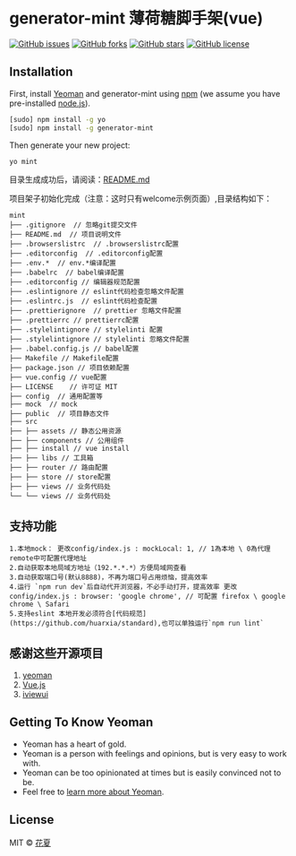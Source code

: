 # generator-mint 薄荷糖脚手架(vue)

[![GitHub issues](https://img.shields.io/github/issues/huarxia/generator-mint.svg)](https://github.com/huarxia/generator-mint/issues)
[![GitHub forks](https://img.shields.io/github/forks/huarxia/generator-mint.svg)](https://github.com/huarxia/generator-mint/network)
[![GitHub stars](https://img.shields.io/github/stars/huarxia/generator-mint.svg)](https://github.com/huarxia/generator-mint/stargazers)
[![GitHub license](https://img.shields.io/github/license/huarxia/generator-mint.svg)](https://github.com/huarxia/generator-mint/blob/master/LICENSE)

## Installation

First, install [Yeoman](http://yeoman.io) and generator-mint using [npm](https://www.npmjs.com/) (we assume you have pre-installed [node.js](https://nodejs.org/)).

```bash
[sudo] npm install -g yo
[sudo] npm install -g generator-mint
```

Then generate your new project:

```bash
yo mint
```
目录生成成功后，请阅读：[README.md](https://github.com/huarxia/generator-mint/blob/main/README.md)

项目架子初始化完成（注意：这时只有welcome示例页面）,目录结构如下：

    mint
    ├── .gitignore  // 忽略git提交文件
    ├── README.md  // 项目说明文件
    ├── .browserslistrc  // .browserslistrc配置
    ├── .editorconfig  // .editorconfig配置
    ├── .env.*  // env.*编译配置
    ├── .babelrc  // babel编译配置
    ├── .editorconfig // 编辑器规范配置
    ├── .eslintignore // eslint代码检查忽略文件配置
    ├── .eslintrc.js  // eslint代码检查配置
    ├── .prettierignore  // prettier 忽略文件配置
    ├── .prettierrc // prettierrc配置
    ├── .stylelintignore // stylelinti 配置
    ├── .stylelintignore // stylelinti 忽略文件配置
    ├── .babel.config.js // babel配置
    ├── Makefile // Makefile配置
    ├── package.json // 项目依赖配置
    ├── vue.config // vue配置
    ├── LICENSE    // 许可证 MIT
    ├── config  // 通用配置等
    ├── mock  // mock
    ├── public  // 项目静态文件
    ├── src
    ├── ├── assets // 静态公用资源
    ├── ├── components // 公用组件
    ├── ├── install // vue install
    ├── ├── libs // 工具箱
    ├── ├── router // 路由配置
    ├── ├── store // store配置
    ├── ├── views // 业务代码处
    └── └── views // 业务代码处

## 支持功能

    1.本地mock： 更改config/index.js : mockLocal: 1, // 1為本地 \ 0為代理 remote中可配置代理地址
    2.自动获取本地局域方地址（192.*.*.*）方便局域网查看
    3.自动获取端口号(默认8888)，不再为端口号占用烦恼，提高效率
    4.运行 `npm run dev`后自动代开浏览器，不必手动打开，提高效率 更改config/index.js : browser: 'google chrome', // 可配置 firefox \ google chrome \ Safari
    5.支持eslint 本地开发必须符合[代码规范](https://github.com/huarxia/standard),也可以单独运行`npm run lint`

## 感谢这些开源项目

1. [yeoman](http://yeomanjs.org/)
2. [Vue.js](http://vuejs.org/)
3. [iviewui](https://www.iviewui.com/)

## Getting To Know Yeoman

 * Yeoman has a heart of gold.
 * Yeoman is a person with feelings and opinions, but is very easy to work with.
 * Yeoman can be too opinionated at times but is easily convinced not to be.
 * Feel free to [learn more about Yeoman](http://yeoman.io/).

## License

MIT © [花夏](http://www.huar.love)
